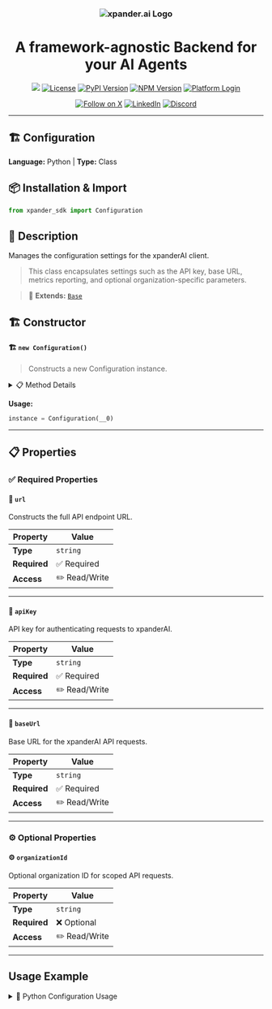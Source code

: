 <h3 align="center">
  <a name="readme-top"></a>
  <picture>
    <source media="(prefers-color-scheme: dark)" srcset="https://assets.xpanderai.io/logo/xpander.ai_dark.png">
    <img
      src="https://assets.xpanderai.io/logo/xpander.ai_light.png"
      style="max-width: 100%; height: auto; width: auto; max-height: 170px;"
      alt="xpander.ai Logo"
    >
  </picture>
</h3>

<div align="center">
  <h1>A framework-agnostic Backend for your AI Agents</h1>

  <a href="https://pepy.tech/projects/xpander-sdk"><img src="https://static.pepy.tech/badge/xpander-sdk/month"></a> 
  <a href="https://github.com/xpander-ai/xpander.ai/blob/main/LICENSE"><img src="https://img.shields.io/github/license/xpander-ai/xpander.ai" alt="License"></a> <a href="https://pypi.org/project/xpander-sdk"><img src="https://img.shields.io/pypi/v/xpander-sdk" alt="PyPI Version"></a> <a href="https://npmjs.com/package/xpander-sdk"><img src="https://img.shields.io/npm/v/xpander-sdk" alt="NPM Version"></a> <a href="https://app.xpander.ai"><img src="https://img.shields.io/badge/platform-login-30a46c" alt="Platform Login"></a>
</div>

<div align="center">
  <p align="center">
<a href="https://x.com/xpander_ai"><img src="https://img.shields.io/badge/Follow%20on%20X-000000?style=for-the-badge&logo=x&logoColor=white" alt="Follow on X" /></a> <a href="https://www.linkedin.com/company/xpander-ai"><img src="https://img.shields.io/badge/Follow%20on%20LinkedIn-0077B5?style=for-the-badge&logo=linkedin&logoColor=white" alt="LinkedIn" /></a> <a href="https://discord.gg/CUcp4WWh5g"><img src="https://img.shields.io/badge/Join%20our%20Discord-5865F2?style=for-the-badge&logo=discord&logoColor=white" alt="Discord" /></a>
  </p>
</div>

---

## 🏗️ Configuration

**Language:** Python | **Type:** Class

## 📦 Installation & Import

```python
from xpander_sdk import Configuration
```

## 📖 Description

Manages the configuration settings for the xpanderAI client.

> This class encapsulates settings such as the API key, base URL,
metrics reporting, and optional organization-specific parameters.

> 🔗 **Extends:** [`Base`](Base.md)

## 🏗️ Constructor

#### 🏗️ `new Configuration()`

> Constructs a new Configuration instance.

<details>
<summary>📋 Method Details</summary>

**Parameters:**

| Parameter | Type | Required | Description |
|-----------|------|----------|-------------|
| `__0` | `IConfiguration` | ✅ | - The API key for xpanderAI. |

</details>

**Usage:**

```python
instance = Configuration(__0)
```

---

## 📋 Properties

### ✅ Required Properties

#### 📝 `url`

Constructs the full API endpoint URL.

| Property | Value |
|----------|-------|
| **Type** | `string` |
| **Required** | ✅ Required |
| **Access** | ✏️ Read/Write |

---

#### 📝 `apiKey`

API key for authenticating requests to xpanderAI.

| Property | Value |
|----------|-------|
| **Type** | `string` |
| **Required** | ✅ Required |
| **Access** | ✏️ Read/Write |

---

#### 📝 `baseUrl`

Base URL for the xpanderAI API requests.

| Property | Value |
|----------|-------|
| **Type** | `string` |
| **Required** | ✅ Required |
| **Access** | ✏️ Read/Write |

---

### ⚙️ Optional Properties

#### ⚙️ `organizationId`

Optional organization ID for scoped API requests.

| Property | Value |
|----------|-------|
| **Type** | `string` |
| **Required** | ❌ Optional |
| **Access** | ✏️ Read/Write |

---

## Usage Example

<details>
<summary>🐍 Python Configuration Usage</summary>

```python
from xpander_sdk import Configuration

# Create Configuration instance
configuration = Configuration()


# Access key property: url
value = configuration.url
print(f"url: {value}")




print("Configuration ready!")
```

</details>

